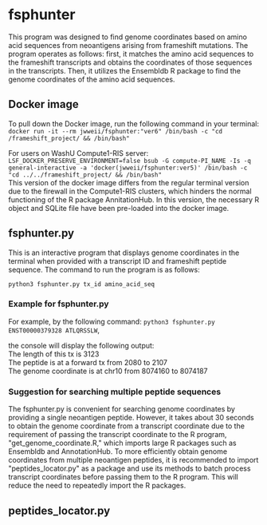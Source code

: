 # fsphunter

This program was designed to find genome coordinates based on amino acid sequences from neoantigens arising from frameshift mutations. The program operates as follows: first, it matches the amino acid sequences to the frameshift transcripts and obtains the coordinates of those sequences in the transcripts. Then, it utilizes the Ensembldb R package to find the genome coordinates of the amino acid sequences.

## Docker image
To pull down the Docker image, run the following command in your terminal:  
`docker run -it --rm jwweii/fsphunter:"ver6" /bin/bash -c "cd /frameshift_project/ && /bin/bash"`     

For users on WashU Compute1-RIS server:  
`LSF_DOCKER_PRESERVE_ENVIRONMENT=false bsub -G compute-PI_NAME -Is -q general-interactive -a 'docker(jwweii/fsphunter:ver5)' /bin/bash -c "cd ../../frameshift_project/ && /bin/bash"`   
This version of the docker image differs from the regular terminal version due to the firewall in the Compute1-RIS clusters, which hinders the normal functioning of the R package AnnitationHub. In this version, the necessary R object and SQLite file have been pre-loaded into the docker image.

## fsphunter.py
This is an interactive program that displays genome coordinates in the terminal when provided with a transcript ID and frameshift peptide sequence. The command to run the program is as follows:   

`python3 fsphunter.py tx_id amino_acid_seq`     

### Example for fsphunter.py
For example, by the following command:
`python3 fsphunter.py ENST00000379328 ATLQRSSLW`,

the console will display the following output:  
The length of this tx is 3123   
The peptide is at a forward tx from 2080 to 2107   
The genome coordinate is at chr10 from 8074160 to 8074187  

### Suggestion for searching multiple peptide sequences
The fsphunter.py is convenient for searching genome coordinates by providing a single neoantigen peptide. However, it takes about 30 seconds to obtain the genome coordinate from a transcript coordinate due to the requirement of passing the transcript coordinate to the R program, "get_genome_coordinate.R," which imports large R packages such as Ensembldb and AnnotationHub. To more efficiently obtain genome coordinates from multiple neoantigen peptides, it is recommended to import "peptides_locator.py" as a package and use its methods to batch process transcript coordinates before passing them to the R program. This will reduce the need to repeatedly import the R packages.

## peptides_locator.py



